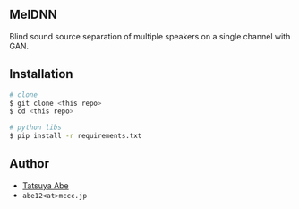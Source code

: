 MelDNN
------

Blind sound source separation of multiple speakers on a single channel with GAN.


## Installation
```sh
# clone
$ git clone <this repo>
$ cd <this repo>

# python libs
$ pip install -r requirements.txt
```

## Author
* [Tatsuya Abe](https://github.com/AjxLab)
* ```abe12<at>mccc.jp```
